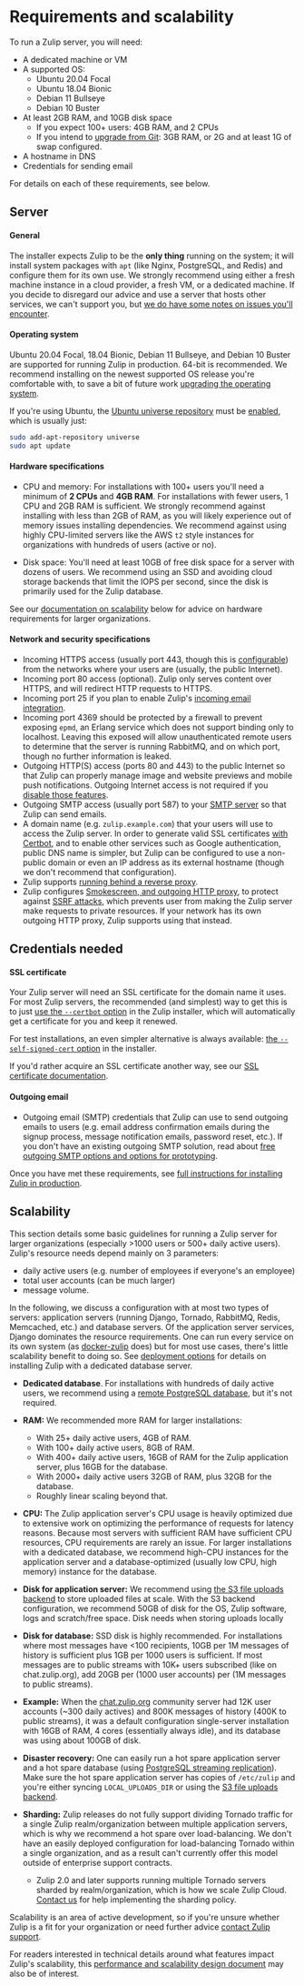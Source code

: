 # Requirements and scalability

To run a Zulip server, you will need:

- A dedicated machine or VM
- A supported OS:
  - Ubuntu 20.04 Focal
  - Ubuntu 18.04 Bionic
  - Debian 11 Bullseye
  - Debian 10 Buster
- At least 2GB RAM, and 10GB disk space
  - If you expect 100+ users: 4GB RAM, and 2 CPUs
  - If you intend to [upgrade from Git][upgrade-from-git]: 3GB RAM, or
    2G and at least 1G of swap configured.
- A hostname in DNS
- Credentials for sending email

For details on each of these requirements, see below.

[upgrade-from-git]: ../production/upgrade-or-modify.html#upgrading-from-a-git-repository

## Server

#### General

The installer expects Zulip to be the **only thing** running on the
system; it will install system packages with `apt` (like Nginx,
PostgreSQL, and Redis) and configure them for its own use. We
strongly recommend using either a fresh machine instance in a cloud
provider, a fresh VM, or a dedicated machine. If you decide to
disregard our advice and use a server that hosts other services, we
can't support you, but
[we do have some notes on issues you'll encounter](install-existing-server.md).

#### Operating system

Ubuntu 20.04 Focal, 18.04 Bionic, Debian 11 Bullseye, and Debian 10 Buster
are supported for running Zulip in production. 64-bit is recommended.
We recommend installing on the newest supported OS release you're
comfortable with, to save a bit of future work [upgrading the operating
system][upgrade-os].

If you're using Ubuntu, the
[Ubuntu universe repository][ubuntu-repositories] must be
[enabled][enable-universe], which is usually just:

```bash
sudo add-apt-repository universe
sudo apt update
```

[upgrade-os]: ../production/upgrade-or-modify.html#upgrading-the-operating-system
[ubuntu-repositories]: https://help.ubuntu.com/community/Repositories/Ubuntu
[enable-universe]: https://help.ubuntu.com/community/Repositories/CommandLine#Adding_the_Universe_and_Multiverse_Repositories

#### Hardware specifications

- CPU and memory: For installations with 100+ users you'll need a
  minimum of **2 CPUs** and **4GB RAM**. For installations with fewer
  users, 1 CPU and 2GB RAM is sufficient. We strongly recommend against
  installing with less than 2GB of RAM, as you will likely experience
  out of memory issues installing dependencies. We recommend against
  using highly CPU-limited servers like the AWS `t2` style instances
  for organizations with hundreds of users (active or no).

- Disk space: You'll need at least 10GB of free disk space for a
  server with dozens of users. We recommend using an SSD and avoiding
  cloud storage backends that limit the IOPS per second, since the
  disk is primarily used for the Zulip database.

See our [documentation on scalability](#scalability) below for advice
on hardware requirements for larger organizations.

#### Network and security specifications

- Incoming HTTPS access (usually port 443, though this is
  [configurable](../production/deployment.html#using-an-alternate-port))
  from the networks where your users are (usually, the public
  Internet).
- Incoming port 80 access (optional). Zulip only serves content over
  HTTPS, and will redirect HTTP requests to HTTPS.
- Incoming port 25 if you plan to enable Zulip's [incoming email
  integration](../production/email-gateway.md).
- Incoming port 4369 should be protected by a firewall to prevent
  exposing `epmd`, an Erlang service which does not support binding
  only to localhost. Leaving this exposed will allow unauthenticated
  remote users to determine that the server is running RabbitMQ, and
  on which port, though no further information is leaked.
- Outgoing HTTP(S) access (ports 80 and 443) to the public Internet so
  that Zulip can properly manage image and website previews and mobile
  push notifications. Outgoing Internet access is not required if you
  [disable those
  features](https://zulip.com/help/allow-image-link-previews).
- Outgoing SMTP access (usually port 587) to your [SMTP
  server](../production/email.md) so that Zulip can send emails.
- A domain name (e.g. `zulip.example.com`) that your users will use to
  access the Zulip server. In order to generate valid SSL
  certificates [with Certbot][doc-certbot], and to enable other
  services such as Google authentication, public DNS name is simpler,
  but Zulip can be configured to use a non-public domain or even an IP
  address as its external hostname (though we don't recommend that
  configuration).
- Zulip supports [running behind a reverse proxy][reverse-proxy].
- Zulip configures [Smokescreen, and outgoing HTTP
  proxy][smokescreen-proxy], to protect against [SSRF attacks][ssrf],
  which prevents user from making the Zulip server make requests to
  private resources. If your network has its own outgoing HTTP proxy,
  Zulip supports using that instead.

[ssrf]: https://owasp.org/www-community/attacks/Server_Side_Request_Forgery
[smokescreen-proxy]: ../production/deployment.html#customizing-the-outgoing-http-proxy
[reverse-proxy]: ../production/deployment.html#putting-the-zulip-application-behind-a-reverse-proxy
[email-mirror-code]: https://github.com/zulip/zulip/blob/main/zerver/management/commands/email_mirror.py

## Credentials needed

#### SSL certificate

Your Zulip server will need an SSL certificate for the domain name it
uses. For most Zulip servers, the recommended (and simplest) way to
get this is to just [use the `--certbot` option][doc-certbot] in the
Zulip installer, which will automatically get a certificate for you
and keep it renewed.

For test installations, an even simpler alternative is always
available: [the `--self-signed-cert` option][doc-self-signed] in the
installer.

If you'd rather acquire an SSL certificate another way, see our [SSL
certificate documentation](ssl-certificates.md).

[doc-certbot]: ssl-certificates.html#certbot-recommended
[doc-self-signed]: ssl-certificates.html#self-signed-certificate

#### Outgoing email

- Outgoing email (SMTP) credentials that Zulip can use to send
  outgoing emails to users (e.g. email address confirmation emails
  during the signup process, message notification emails, password
  reset, etc.). If you don't have an existing outgoing SMTP solution,
  read about
  [free outgoing SMTP options and options for prototyping](email.html#free-outgoing-email-services).

Once you have met these requirements, see [full instructions for installing
Zulip in production](../production/install.md).

[trusty-eol]: https://wiki.ubuntu.com/Releases

## Scalability

This section details some basic guidelines for running a Zulip server
for larger organizations (especially >1000 users or 500+ daily active
users). Zulip's resource needs depend mainly on 3 parameters:

- daily active users (e.g. number of employees if everyone's an
  employee)
- total user accounts (can be much larger)
- message volume.

In the following, we discuss a configuration with at most two types of
servers: application servers (running Django, Tornado, RabbitMQ,
Redis, Memcached, etc.) and database servers. Of the application
server services, Django dominates the resource requirements. One can
run every service on its own system (as
[docker-zulip](https://github.com/zulip/docker-zulip) does) but for
most use cases, there's little scalability benefit to doing so. See
[deployment options](../production/deployment.md) for details on
installing Zulip with a dedicated database server.

- **Dedicated database**. For installations with hundreds of daily
  active users, we recommend using a [remote PostgreSQL
  database](postgresql.md), but it's not required.

- **RAM:** We recommended more RAM for larger installations:

  - With 25+ daily active users, 4GB of RAM.
  - With 100+ daily active users, 8GB of RAM.
  - With 400+ daily active users, 16GB of RAM for the Zulip
    application server, plus 16GB for the database.
  - With 2000+ daily active users 32GB of RAM, plus 32GB for the
    database.
  - Roughly linear scaling beyond that.

- **CPU:** The Zulip application server's CPU usage is heavily
  optimized due to extensive work on optimizing the performance of
  requests for latency reasons. Because most servers with sufficient
  RAM have sufficient CPU resources, CPU requirements are rarely an
  issue. For larger installations with a dedicated database, we
  recommend high-CPU instances for the application server and a
  database-optimized (usually low CPU, high memory) instance for the
  database.

- **Disk for application server:** We recommend using [the S3 file
  uploads backend][s3-uploads] to store uploaded files at scale. With
  the S3 backend configuration, we recommend 50GB of disk for the OS,
  Zulip software, logs and scratch/free space. Disk needs when
  storing uploads locally

- **Disk for database:** SSD disk is highly recommended. For
  installations where most messages have <100 recipients, 10GB per 1M
  messages of history is sufficient plus 1GB per 1000 users is
  sufficient. If most messages are to public streams with 10K+ users
  subscribed (like on chat.zulip.org), add 20GB per (1000 user
  accounts) per (1M messages to public streams).

- **Example:** When the
  [chat.zulip.org](../contributing/chat-zulip-org.md) community server
  had 12K user accounts (~300 daily actives) and 800K messages of
  history (400K to public streams), it was a default configuration
  single-server installation with 16GB of RAM, 4 cores (essentially
  always idle), and its database was using about 100GB of disk.

- **Disaster recovery:** One can easily run a hot spare application
  server and a hot spare database (using [PostgreSQL streaming
  replication][streaming-replication]). Make sure the hot spare
  application server has copies of `/etc/zulip` and you're either
  syncing `LOCAL_UPLOADS_DIR` or using the [S3 file uploads
  backend][s3-uploads].

- **Sharding:** Zulip releases do not fully support dividing Tornado
  traffic for a single Zulip realm/organization between multiple
  application servers, which is why we recommend a hot spare over
  load-balancing. We don't have an easily deployed configuration for
  load-balancing Tornado within a single organization, and as a result
  can't currently offer this model outside of enterprise support
  contracts.

  - Zulip 2.0 and later supports running multiple Tornado servers
    sharded by realm/organization, which is how we scale Zulip Cloud.
    [Contact us][contact-support] for help implementing the sharding policy.

Scalability is an area of active development, so if you're unsure
whether Zulip is a fit for your organization or need further advice
[contact Zulip support][contact-support].

For readers interested in technical details around what features
impact Zulip's scalability, this [performance and scalability design
document](../subsystems/performance.md) may also be of interest.

[s3-uploads]: ../production/upload-backends.html#s3-backend-configuration
[streaming-replication]: ../production/export-and-import.html#postgresql-streaming-replication
[contact-support]: https://zulip.com/help/contact-support
